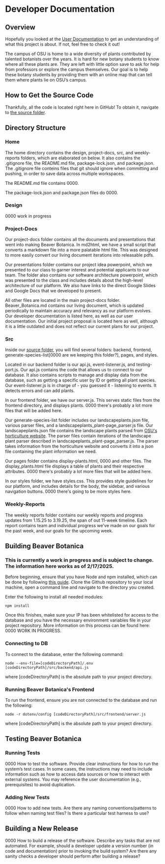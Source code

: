 # Developer Documentation

## Overview
Hopefully you looked at the [User Documentation](User_Documentation.md) to get an understanding of what this project is about. If not, feel free to check it out!

The campus of OSU is home to a wide diversity of plants contributed by talented botanists over the years. It is hard for new botany students to know where all these plants are. They are left with little option save to ask for help from professors or explore the campus themselves. Our goal is to help these botany students by providing them with an online map that can tell them where plants lie on OSU’s campus. 

## How to Get the Source Code
Thankfully, all the code is located right here in GitHub! To obtain it, navigate to [the source folder](https://github.com/Flameis/CS362-Team3/tree/main/src).


## Directory Structure
### Home
The home directory contains the design, project-docs, src, and weekly-reports folders, which are elaborated on below. It also contains the .gitignore file, the README.md file, package-lock.json, and package.json. The .gitignore file conteins files that git should ignore when committing and pushing, in order to save data across multiple workspaces.

The README.md file contains 0000.

The package-lock.json and package.json files do 0000.


### Design
0000 work in progress


### Project-Docs
Our project-docs folder contains all the documents and presentations that went into making Beaver Botanica. In md2html, we have a small script that converts a markdown file into a more palatable html file. This was designed to more easily convert our living document iterations into releasable pdfs.

Our presentations folder contains our project idea powerpoint, which we presented to our class to garner interest and potential applicants to our team. The folder also contains our software architecture powerpoint, which was presented to the class and includes details about the high-level architecture of our platform. We also have links to the direct Google Slides and Google Docs that we developed to present.

All other files are located in the main project-docs folder. Beaver_Botanica.md contains our living document, which is updated periodically to maintain accuracy and relevancy as our platform evolves. Our developer documentation is listed here, as well as our user documentation. Our initial project proposal is located here as well, although it is a little outdated and does not reflect our current plans for our project.


### Src
Inside our [source folder](https://github.com/Flameis/CS362-Team3/tree/main/src), you will find several folders: backend, frontend, generate-species-list[0000 are we keeping this folder?], pages, and styles.

Located in our backend folder is our api.js, event-listener.js, and testing-port.js. Our api.js contains the code that allows us to connect to our database. It also contains scripts to manage and display data from the database, such as getting a specific user by ID or getting all plant species. Our event-listener.js is in charge of - you guessed it - listening to events. It detects errors and can add plants. 

In our frontend folder, we have our server.js. This serves static files from the frontend directory, and displays plants. 0000 there's probably a lot more files that will be added here.

Our generate-species-list folder includes our landscapeplants.json file, various parser files, and a landscapeplants_plant-page_parser.js file. Our landscapeplants.json file contains the landscape plants parsed from [OSU's horticulture website](https://landscapeplants.oregonstate.edu/). The parser files contain iterations of the landscape plant parser described in landscapeplants_plant-page_parser.js. The parser takes information from the horticulture website and converts it into a json file containing the plant information we need. 

Our pages folder contains display-plants.html, 0000 and other files. The display_plants.html file displays a table of plants and their respective attributes. 0000 there's probably a lot more files that will be added here.

In our styles folder, we have styles.css. This provides style guidelines for our platform, and includes details for the body, the sidebar, and various navigation buttons. 0000 there's going to be more styles here.


### Weekly-Reports
The weekly reports folder contains our weekly reports and progress updates from 1.15.25 to 3.19.25, the span of out 11-week timeline. Each report contains team and individual progress we've made on our goals for the past week, and our goals for the upcoming week.


## Building Beaver Botanica
### This is currently a work in progress and is subject to change. The information here works as of 2/17/2025.
Before beginning, ensure that you have Node and npm installed, which can be done by following [this guide](https://docs.npmjs.com/downloading-and-installing-node-js-and-npm).
Clone the Github repository to your local machine, open a command line and navigate to the directory you created.

Enter the following to install all needed modules:

```npm install```

Once this finishes, make sure your IP has been whitelisted for access to the database and you have the necessary environment variables file in your project repository. More information on this process can be found here: 0000 WORK IN PROGRESS.

### Connecting to DB
To connect to the database, enter the following command:

```node --env-file=[codeDirectoryPath]/.env [codeDirectoryPath]/src/backend/api.js```

where [codeDirectoryPath] is the absolute path to your project directory.

### Running Beaver Botanica's Frontend
To run the frontend, ensure you are not connected to the database and run the following:

```node -r dotenv/config [codeDirectoryPath]/src/frontend/server.js```

where [codeDirectoryPath] is the absolute path to your project directory.


## Testing Beaver Botanica
### Running Tests
0000 How to test the software. Provide clear instructions for how to run the system’s test cases. In some cases, the instructions may need to include information such as how to access data sources or how to interact with external systems. You may reference the user documentation (e.g., prerequisites) to avoid duplication.


### Adding New Tests
0000 How to add new tests. Are there any naming conventions/patterns to follow when naming test files? Is there a particular test harness to use?


## Building a New Release
0000 How to build a release of the software. Describe any tasks that are not automated. For example, should a developer update a version number (in code and documentation) prior to invoking the build system? Are there any sanity checks a developer should perform after building a release?
